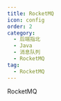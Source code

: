 ```yaml
---
title: RocketMQ
icon: config
order: 2
category:
  - 后端指北
  - Java
  - 消息队列
  - RocketMQ
tag:
  - RocketMQ
---
```


RocketMQ


